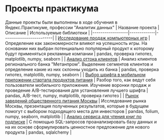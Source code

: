 # Проекты практикума
Данные проекты были выполнены в ходе обучения в Яндекс.Практикуме, профессии "Аналитик данных" 
| Название проекта | Описание    | Используемые библиотеки |
|------------------|-------------|-------------------------|
| [Исследование продаж компьютерных игр](https://github.com/HacmeHa/Practicum_projects/blob/main/Исследование%20продаж%20компьютерных%20игр/Исследование%20продаж%20компьютерных%20игр.ipynb)  | Определение как закономерности влияют на успешность игры. На основании них выбран потенциально популярный продукт к которому будут применяться рекламные компании | pandas, проверка гипотез, matplotlib, numpy, seaborn  |
| [Анализ оттока клиентов](https://github.com/HacmeHa/Practicum_projects/blob/main/Анализ%20оттока%20клиентов%20регионального%20банка/Анализ%20оттока%20клиентов%20регионального%20банка.ipynb)  | Анализ клиентов регионального банка "Метанпром". Выделение сегментов клиентов и определение какие из них склонны уходить из банка  | pandas, проверка гипотез, matplotlib, numpy, seaborn  |
| [Выбор шрифта в мобильном приложении стартапа продуктов питания](https://github.com/HacmeHa/Practicum_projects/blob/main/Выбор%20шрифта%20в%20мобильном%20приложении%20стартапа%20продуктов%20питания/Выбор%20шрифта%20в%20мобильном%20приложении%20стартапа%20продуктов%20питания.ipynb) | Разбор того, как ведут себя пользователи мобильного приложения. Изучение воронки продаж и проведение A/B-тестирования для установления лучшего шрифта | pandas, A/B-тест, numpy, matplotlib, проверка гипотез  |
| [Рынок заведений общественного питания Москвы](https://github.com/HacmeHa/Practicum_projects/blob/main/Рынок%20заведений%20общественного%20питания%20Москвы/Рынок%20заведений%20общественного%20питания%20Москвы%20.ipynb) | Исследование рынка Москвы,  презентация полученных результатов, которые в будущем помогут с выбором подходящего места для инвесторов | pandas, folium, numpy, seaborn, matplotlib |
| [Анализ сервиса для чтения книг по подписке](https://github.com/HacmeHa/Practicum_projects/blob/main/Анализ%20сервиса%20для%20чтения%20книг%20по%20подписке/SQL.ipynb) | С помощью SQL-запросов проанализировать базу данных и на их основе сформулировать ценностное предложение для нового продукта | pandas, sqlalchemy |
